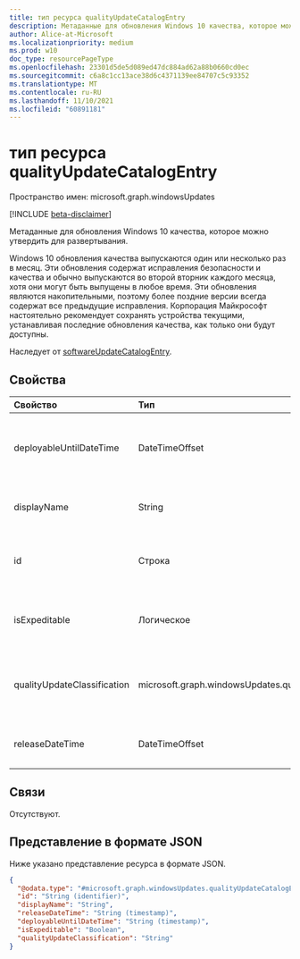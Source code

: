 ```yaml
---
title: тип ресурса qualityUpdateCatalogEntry
description: Метаданные для обновления Windows 10 качества, которое можно утвердить для развертывания.
author: Alice-at-Microsoft
ms.localizationpriority: medium
ms.prod: w10
doc_type: resourcePageType
ms.openlocfilehash: 23301d5de5d089ed47dc884ad62a88b0660cd0ec
ms.sourcegitcommit: c6a8c1cc13ace38d6c4371139ee84707c5c93352
ms.translationtype: MT
ms.contentlocale: ru-RU
ms.lasthandoff: 11/10/2021
ms.locfileid: "60891181"
---
```

# <a name="qualityupdatecatalogentry-resource-type"></a>тип ресурса qualityUpdateCatalogEntry

Пространство имен: microsoft.graph.windowsUpdates

[!INCLUDE [beta-disclaimer](../../includes/beta-disclaimer.md)]

Метаданные для обновления Windows 10 качества, которое можно утвердить для развертывания.

Windows 10 обновления качества выпускаются один или несколько раз в месяц. Эти обновления содержат исправления безопасности и качества и обычно выпускаются во второй вторник каждого месяца, хотя они могут быть выпущены в любое время. Эти обновления являются накопительными, поэтому более поздние версии всегда содержат все предыдущие исправления. Корпорация Майкрософт настоятельно рекомендует сохранять устройства текущими, устанавливая последние обновления качества, как только они будут доступны. 

Наследует от [softwareUpdateCatalogEntry](../resources/windowsupdates-softwareupdatecatalogentry.md).

## <a name="properties"></a>Свойства
|Свойство|Тип|Описание|
|:---|:---|:---|
|deployableUntilDateTime|DateTimeOffset|Дата, в которую контент больше не доступен для развертывания с помощью службы. Только для чтения. Унаследовано от [softwareUpdateCatalogEntry](../resources/windowsupdates-softwareupdatecatalogentry.md).|
|displayName|String|Отображение имени контента. Только для чтения. Унаследовано от [softwareUpdateCatalogEntry](../resources/windowsupdates-softwareupdatecatalogentry.md).|
|id|Строка|Уникальный идентификатор для записи каталога. Только для чтения. Унаследовано от [softwareUpdateCatalogEntry](../resources/windowsupdates-softwareupdatecatalogentry.md).|
|isExpeditable|Логическое|Указывает, можно ли развертывать контент в качестве ускоренного обновления качества. Только для чтения.|
|qualityUpdateClassification|microsoft.graph.windowsUpdates.qualityUpdateClassification|Классификация обновления качества. Возможные значения: `all`, `security`, `nonSecurity`, `unknownFutureValue`. Только для чтения.|
|releaseDateTime|DateTimeOffset|Дата выпуска контента. Только для чтения. Унаследовано от [softwareUpdateCatalogEntry](../resources/windowsupdates-softwareupdatecatalogentry.md).|

## <a name="relationships"></a>Связи
Отсутствуют.

## <a name="json-representation"></a>Представление в формате JSON
Ниже указано представление ресурса в формате JSON.
<!-- {
  "blockType": "resource",
  "keyProperty": "id",
  "@odata.type": "microsoft.graph.windowsUpdates.qualityUpdateCatalogEntry",
  "baseType": "microsoft.graph.windowsUpdates.softwareUpdateCatalogEntry",
  "openType": false
}
-->
``` json
{
  "@odata.type": "#microsoft.graph.windowsUpdates.qualityUpdateCatalogEntry",
  "id": "String (identifier)",
  "displayName": "String",
  "releaseDateTime": "String (timestamp)",
  "deployableUntilDateTime": "String (timestamp)",
  "isExpeditable": "Boolean",
  "qualityUpdateClassification": "String"
}
```

